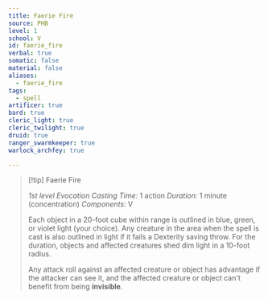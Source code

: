 ```yaml
---
title: Faerie Fire
source: PHB
level: 1
school: V
id: faerie_fire
verbal: true
somatic: false
material: false
aliases:
  - faerie_fire
tags:
  - spell
artificer: true
bard: true
cleric_light: true
cleric_twilight: true
druid: true
ranger_swarmkeeper: true
warlock_archfey: true

---
```

>[!tip] Faerie Fire
>
> *1st level Evocation*
> *Casting Time:* 1 action
> *Duration:* 1 minute (concentration)
> *Components:* V
>
>Each object in a 20-foot cube within range is outlined in blue, green, or violet light (your choice). Any creature in the area when the spell is cast is also outlined in light if it fails a Dexterity saving throw. For the duration, objects and affected creatures shed dim light in a 10-foot radius.
>
>Any attack roll against an affected creature or object has advantage if the attacker can see it, and the affected creature or object can't benefit from being **invisible**.
>

